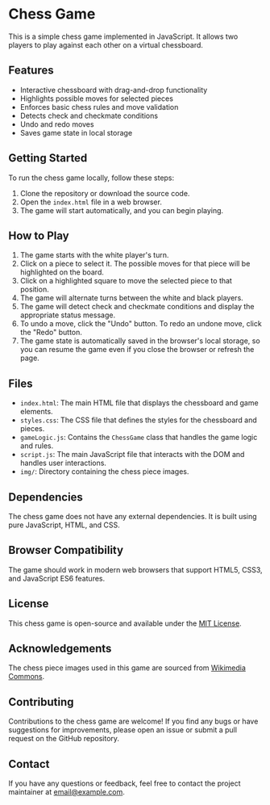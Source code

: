 # Chess Game

This is a simple chess game implemented in JavaScript. It allows two players to play against each other on a virtual chessboard.

## Features

- Interactive chessboard with drag-and-drop functionality
- Highlights possible moves for selected pieces
- Enforces basic chess rules and move validation
- Detects check and checkmate conditions
- Undo and redo moves
- Saves game state in local storage

## Getting Started

To run the chess game locally, follow these steps:

1. Clone the repository or download the source code.
2. Open the `index.html` file in a web browser.
3. The game will start automatically, and you can begin playing.

## How to Play

1. The game starts with the white player's turn.
2. Click on a piece to select it. The possible moves for that piece will be highlighted on the board.
3. Click on a highlighted square to move the selected piece to that position.
4. The game will alternate turns between the white and black players.
5. The game will detect check and checkmate conditions and display the appropriate status message.
6. To undo a move, click the "Undo" button. To redo an undone move, click the "Redo" button.
7. The game state is automatically saved in the browser's local storage, so you can resume the game even if you close the browser or refresh the page.

## Files

- `index.html`: The main HTML file that displays the chessboard and game elements.
- `styles.css`: The CSS file that defines the styles for the chessboard and pieces.
- `gameLogic.js`: Contains the `ChessGame` class that handles the game logic and rules.
- `script.js`: The main JavaScript file that interacts with the DOM and handles user interactions.
- `img/`: Directory containing the chess piece images.

## Dependencies

The chess game does not have any external dependencies. It is built using pure JavaScript, HTML, and CSS.

## Browser Compatibility

The game should work in modern web browsers that support HTML5, CSS3, and JavaScript ES6 features.

## License

This chess game is open-source and available under the [MIT License](https://opensource.org/licenses/MIT).

## Acknowledgements

The chess piece images used in this game are sourced from [Wikimedia Commons](https://commons.wikimedia.org/wiki/Category:PNG_chess_pieces/Standard_transparent).

## Contributing

Contributions to the chess game are welcome! If you find any bugs or have suggestions for improvements, please open an issue or submit a pull request on the GitHub repository.

## Contact

If you have any questions or feedback, feel free to contact the project maintainer at [email@example.com](mailto:email@example.com).
